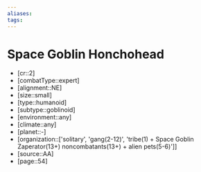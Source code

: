 ```yaml
---
aliases: 
tags: 
---
```


# Space Goblin Honchohead

- [cr::2]
- [combatType::expert]
- [alignment::NE]
- [size::small]
- [type::humanoid]
- [subtype::goblinoid]
- [environment::any]
- [climate::any]
- [planet::-]
- [organization::['solitary', 'gang(2-12)', 'tribe(1) + Space Goblin Zaperator(13+) noncombatants(13+) + alien pets(5-6)']]
- [source::AA]
- [page::54]
